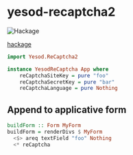 # yesod-recaptcha2

![Hackage](https://img.shields.io/hackage/v/yesod-recaptcha2.svg)

[hackage](https://hackage.haskell.org/package/yesod-recaptcha2)

~~~hs
import Yesod.ReCaptcha2
~~~

~~~hs
instance YesodReCaptcha App where
    reCaptchaSiteKey = pure "foo"
    reCaptchaSecretKey = pure "bar"
    reCaptchaLanguage = pure Nothing
~~~

## Append to applicative form

~~~hs
buildForm :: Form MyForm
buildForm = renderDivs $ MyForm
  <$> areq textField "foo" Nothing
  <* reCaptcha
~~~
